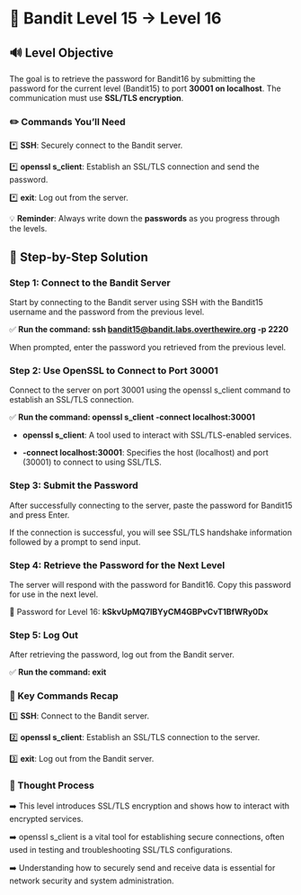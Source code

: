 # 🎲 Bandit Level 15 → Level 16


## 🔊 Level Objective


The goal is to retrieve the password for Bandit16 by submitting the password for the current level (Bandit15) to port **30001 on localhost**. The communication must use **SSL/TLS encryption**.



### ✏️ Commands You’ll Need


:asterisk: **SSH**: Securely connect to the Bandit server.

:asterisk: **openssl s_client**: Establish an SSL/TLS connection and send the password.

:asterisk: **exit**: Log out from the server.




💡 **Reminder**: Always write down the **passwords** as you progress through the levels.



## 📃 Step-by-Step Solution


### Step 1: Connect to the Bandit Server


Start by connecting to the Bandit server using SSH with the Bandit15 username and the password from the previous level.


:white_check_mark: **Run the command: ssh bandit15@bandit.labs.overthewire.org -p 2220**

When prompted, enter the password you retrieved from the previous level.



### Step 2: Use OpenSSL to Connect to Port 30001


Connect to the server on port 30001 using the openssl s_client command to establish an SSL/TLS connection.


:white_check_mark: **Run the command: openssl s_client -connect localhost:30001**



- **openssl s_client**: A tool used to interact with SSL/TLS-enabled services.

- **-connect localhost:30001**: Specifies the host (localhost) and port (30001) to connect to using SSL/TLS.



### Step 3: Submit the Password

After successfully connecting to the server, paste the password for Bandit15 and press Enter.


If the connection is successful, you will see SSL/TLS handshake information followed by a prompt to send input.



### Step 4: Retrieve the Password for the Next Level


The server will respond with the password for Bandit16. Copy this password for use in the next level.


🔑 Password for Level 16: **kSkvUpMQ7lBYyCM4GBPvCvT1BfWRy0Dx**



### Step 5: Log Out


After retrieving the password, log out from the Bandit server.

:white_check_mark: **Run the command: exit**




### :round_pushpin: Key Commands Recap


:one: **SSH**: Connect to the Bandit server.

:two: **openssl s_client**: Establish an SSL/TLS connection to the server.

:three: **exit**: Log out from the Bandit server.




### 🔎 Thought Process


:arrow_right: This level introduces SSL/TLS encryption and shows how to interact with encrypted services.


:arrow_right: openssl s_client is a vital tool for establishing secure connections, often used in testing and troubleshooting SSL/TLS configurations.


:arrow_right: Understanding how to securely send and receive data is essential for network security and system administration.
